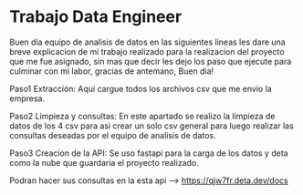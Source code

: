 # Trabajo Data Engineer 

Buen dia equipo de analisis de datos en las siguientes lineas les dare una breve explicacion de mi trabajo realizado para la realizacion del 
proyecto que me fue asignado, sin mas que decir les dejo los paso que ejecute para culminar con mi labor, gracias de antemano, Buen dia!

Paso1 Extracción: Aquí cargue todos los archivos csv que me envio la empresa.

Paso2 Limpieza y consultas: En este apartado se realizo la limpieza de datos de los 4 csv para asi crear un solo csv general para luego realizar las 
consultas deseadas por el equipo de analisis de datos.

Paso3 Creacion de la API: Se uso fastapi para la carga de los datos y deta como la nube que guardaria el proyecto realizado.

Podran hacer sus consultas en la esta api -->   https://qjw7fr.deta.dev/docs



